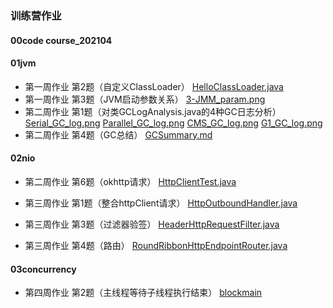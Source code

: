 ### 训练营作业

#### 00code	 course_202104  

#### 01jvm 

- 第一周作业	第2题（自定义ClassLoader）	[HelloClassLoader.java](https://github.com/SaturnStroller/java_course_202104/blob/main/01jvm/HelloClassLoader.java)
- 第一周作业	第3题（JVM启动参数关系）	[3-JMM_param.png](https://github.com/SaturnStroller/java_course_202104/blob/main/01jvm/3-JMM_param.png)
- 第二周作业	第1题（对类GCLogAnalysis.java的4种GC日志分析）	
[Serial_GC_log.png](https://github.com/SaturnStroller/java_course_202104/blob/main/01jvm/Serial_GC_log.png)
[Parallel_GC_log.png](https://github.com/SaturnStroller/java_course_202104/blob/main/01jvm/Parallel_GC_log.png)
[CMS_GC_log.png](https://github.com/SaturnStroller/java_course_202104/blob/main/01jvm/CMS_GC_log.png)
[G1_GC_log.png](https://github.com/SaturnStroller/java_course_202104/blob/main/01jvm/G1_GC_log.png)
- 第二周作业	第4题（GC总结）	[GCSummary.md](https://github.com/SaturnStroller/java_course_202104/blob/main/01jvm/GCSummary.md)

#### 02nio 

- 第二周作业	第6题（okhttp请求）	[HttpClientTest.java](https://github.com/SaturnStroller/java_course_202104/blob/main/01jvm/course_202104/src/main/java/saturnStroller/geekTime/course_202104/nio/HttpClientTest.java)

- 第三周作业	第1题（整合httpClient请求）	[HttpOutboundHandler.java](https://github.com/SaturnStroller/java_course_202104/blob/main/02nio/nettygateway/src/main/java/saturnstroller/geektime/nettygateway/outbound/httpClient/HttpOutboundHandler.java)
- 第三周作业	第3题（过滤器验签）	[HeaderHttpRequestFilter.java](https://github.com/SaturnStroller/java_course_202104/blob/main/02nio/nettygateway/src/main/java/saturnstroller/geektime/nettygateway/filter/HeaderHttpRequestFilter.java)
- 第三周作业	第4题（路由）	[RoundRibbonHttpEndpointRouter.java](https://github.com/SaturnStroller/java_course_202104/blob/main/02nio/nettygateway/src/main/java/saturnstroller/geektime/nettygateway/router/RoundRibbonHttpEndpointRouter.java)

#### 03concurrency

- 第四周作业	第2题（主线程等待子线程执行结束）	[blockmain](https://github.com/SaturnStroller/java_course_202104/blob/main/03concurrency/threadpactice/src/main/java/saturnstroller/geektime/threadpractice/blockmain)

